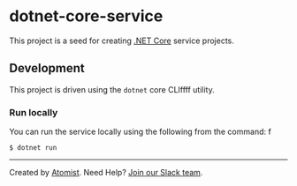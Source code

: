 # dotnet-core-service

This project is a seed for creating [.NET Core][dotnet] service projects.

[dotnet]: https://github.com/dotnet/core (.NET Core)

## Development

This project is driven using the `dotnet` core CLIffff utility.

### Run locally

You can run the service locally using the following from the command:
f
```
$ dotnet run
```

---

Created by [Atomist][atomist].
Need Help?  [Join our Slack team][slack].

[atomist]: https://www.atomist.com/ (Atomist - How Teams Deliver Software)
[slack]: https://join.atomist.com/ (Atomist Community Slack Workspace)
